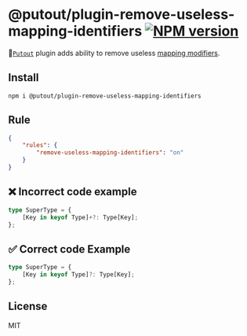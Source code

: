 # @putout/plugin-remove-useless-mapping-identifiers [![NPM version][NPMIMGURL]][NPMURL]

[NPMIMGURL]: https://img.shields.io/npm/v/@putout/plugin-remove-useless-mapping-identifiers.svg?style=flat&longCache=true
[NPMURL]: https://npmjs.org/package/@putout/plugin-remove-useless-mapping-identifiers "npm"

🐊[`Putout`](https://github.com/coderaiser/putout) plugin adds ability to remove useless [mapping modifiers](https://www.typescriptlang.org/docs/handbook/2/mapped-types.html#mapping-modifiers).

## Install

```
npm i @putout/plugin-remove-useless-mapping-identifiers
```

## Rule

```json
{
    "rules": {
        "remove-useless-mapping-identifiers": "on"
    }
}
```

## ❌ Incorrect code example

```ts
type SuperType = {
    [Key in keyof Type]+?: Type[Key];
};
```

## ✅ Correct code Example

```ts
type SuperType = {
    [Key in keyof Type]?: Type[Key];
};
```

## License

MIT
